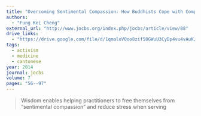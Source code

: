 ```yaml
---
title: "Overcoming Sentimental Compassion: How Buddhists Cope with Compassion Fatigue"
authors:
  - "Fung Kei Cheng"
external_url: "http://www.jocbs.org/index.php/jocbs/article/view/88"
drive_links: 
  - "https://drive.google.com/file/d/1qmaloVOoo8zif50GWuU3CyDp4vu4vAuK/view?usp=drivesdk"
tags:
  - activism
  - medicine
  - cantonese
year: 2014
journal: jocbs
volume: 7
pages: "56--97"
---
```


> Wisdom enables helping practitioners to free themselves from “sentimental compassion” and reduce stress when serving
